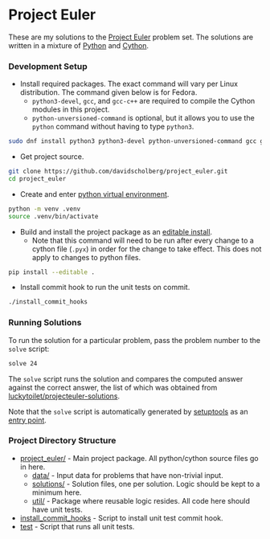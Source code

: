# Project Euler

These are my solutions to the [Project Euler][project-euler-site] problem set. The solutions are written in a mixture of [Python][python] and [Cython][cython].

[project-euler-site]: https://projecteuler.net/
[python]: https://www.python.org/
[cython]: https://cython.org/

### Development Setup

* Install required packages. The exact command will vary per Linux distribution. The command given below is for Fedora.
    * `python3-devel`, `gcc`, and `gcc-c++` are required to compile the Cython modules in this project.
    * `python-unversioned-command` is optional, but it allows you to use the `python` command without having to type `python3`.

```bash
sudo dnf install python3 python3-devel python-unversioned-command gcc gcc-c++
```

* Get project source.

```bash
git clone https://github.com/davidscholberg/project_euler.git
cd project_euler
```

* Create and enter [python virtual environment][python-venv].

```bash
python -m venv .venv
source .venv/bin/activate
```

* Build and install the project package as an [editable install][editable-install].
    * Note that this command will need to be run after every change to a cython file (`.pyx`) in order for the change to take effect. This does not apply to changes to python files.

```bash
pip install --editable .
```

* Install commit hook to run the unit tests on commit.

```bash
./install_commit_hooks
```

[python-venv]: https://docs.python.org/3/library/venv.html
[editable-install]: https://setuptools.pypa.io/en/latest/userguide/development_mode.html

### Running Solutions

To run the solution for a particular problem, pass the problem number to the `solve` script:

```bash
solve 24
```

The `solve` script runs the solution and compares the computed answer against the correct answer, the list of which was obtained from [luckytoilet/projecteuler-solutions][projecteuler-solutions].

Note that the `solve` script is automatically generated by [setuptools][setuptools] as an [entry point][entry-point].

[projecteuler-solutions]: https://github.com/luckytoilet/projecteuler-solutions
[setuptools]: https://setuptools.pypa.io/en/latest/index.html
[entry-point]: https://setuptools.pypa.io/en/latest/userguide/entry_point.html

### Project Directory Structure

* [project_euler/][project-euler] - Main project package. All python/cython source files go in here.
    * [data/][data] - Input data for problems that have non-trivial input.
    * [solutions/][solutions] - Solution files, one per solution. Logic should be kept to a minimum here.
    * [util/][util] - Package where reusable logic resides. All code here should have unit tests.
* [install_commit_hooks][install-commit-hooks] - Script to install unit test commit hook.
* [test][test] - Script that runs all unit tests.

[project-euler]: project_euler
[data]: project_euler/data
[solutions]: project_euler/solutions
[util]: project_euler/util
[install-commit-hooks]: install_commit_hooks
[test]: test
